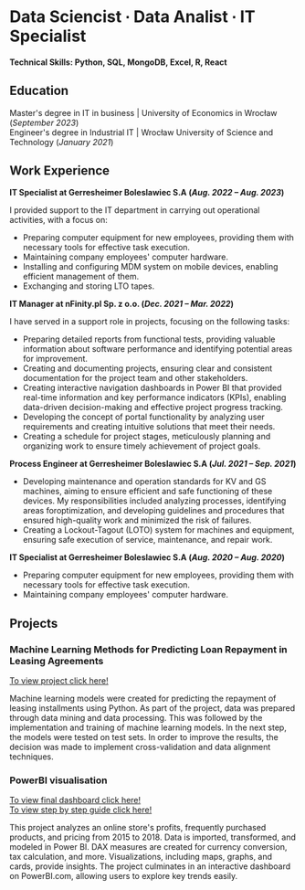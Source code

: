 # Data Sciencist ∙ Data Analist ∙ IT Specialist

#### Technical Skills: Python, SQL, MongoDB, Excel, R, React

## Education
Master's degree in IT in business | University of Economics in Wrocław (_September 2023_)\
Engineer's degree in Industrial IT | Wrocław University of Science and Technology (_January 2021_)

## Work Experience

**IT Specialist at Gerresheimer Boleslawiec S.A (_Aug. 2022 – Aug. 2023_)**

I provided support to the IT department in carrying out operational activities, with a focus on:
- Preparing computer equipment for new employees, providing them with necessary tools for effective task execution.
- Maintaining company employees' computer hardware.
- Installing and configuring MDM system on mobile devices, enabling efficient management of them.
- Exchanging and storing LTO tapes.

**IT Manager at nFinity.pl Sp. z o.o. (_Dec. 2021 – Mar. 2022_)**

I have served in a support role in projects, focusing on the following tasks: 
- Preparing detailed reports from functional tests, providing valuable information about software performance and identifying potential areas for improvement.
- Creating and documenting projects, ensuring clear and consistent documentation for the project team and other stakeholders. 
- Creating interactive navigation dashboards in Power BI that provided real-time information and key performance indicators (KPIs), enabling data-driven decision-making and effective project progress tracking. 
- Developing the concept of portal functionality by analyzing user requirements and creating intuitive solutions that meet their needs. 
- Creating a schedule for project stages, meticulously planning and organizing work to ensure timely achievement of project goals. 

**Process Engineer at Gerresheimer Boleslawiec S.A (_Jul. 2021 – Sep. 2021_)**
- Developing maintenance and operation standards for KV and GS machines, aiming to ensure efficient and safe functioning of these devices. My responsibilities included analyzing processes, identifying areas foroptimization, and developing guidelines and procedures that ensured high-quality work and minimized the risk of failures.
- Creating a Lockout-Tagout (LOTO) system for machines and equipment, ensuring safe execution of service, maintenance, and repair work. 

**IT Specialist at Gerresheimer Boleslawiec S.A (_Aug. 2020 – Aug. 2020_)**

- Preparing computer equipment for new employees, providing them with necessary tools for effective task execution.
- Maintaining company employees' computer hardware.

## Projects
### Machine Learning Methods for Predicting Loan Repayment in Leasing Agreements

[To view project click here!](/Projects/Predicting%20Loan%20Repayment%20in%20Leasing%20Agreements.ipynb)

Machine learning models were created for predicting the repayment of leasing installments using Python. As part of the project, data was prepared through data mining and data processing. This was followed by the implementation and training of machine learning models. In the next step, the models were tested on test sets. In order to improve the results, the decision was made to implement cross-validation and data alignment techniques.

### PowerBI visualisation

[To view final dashboard click here!](Projects/PowerBI%20Olechnowicz%20Project.pdf)\
[To view step by step guide click here!](/Projects/PowerBI%20Olechnowicz%20Project%20-%20step%20by%20step.pdf)

This project analyzes an online store's profits, frequently purchased products, and pricing from 2015 to 2018. Data is imported, transformed, and modeled in Power BI. DAX measures are created for currency conversion, tax calculation, and more. Visualizations, including maps, graphs, and cards, provide insights. The project culminates in an interactive dashboard on PowerBI.com, allowing users to explore key trends easily.

